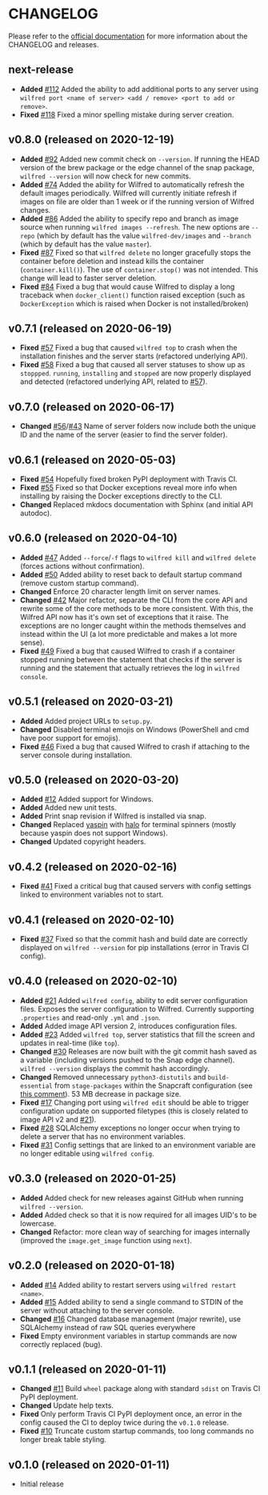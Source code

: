 # CHANGELOG

Please refer to the [official documentation](https://docs.wilfredproject.org/en/latest/development.html) for more information about the CHANGELOG and releases.

## next-release

- **Added** [#112](https://github.com/wilfred-dev/wilfred/issues/112) Added the ability to add additional ports to any server using `wilfred port <name of server> <add / remove> <port to add or remove>`.
- **Fixed** [#118](https://github.com/wilfred-dev/wilfred/issues/118) Fixed a minor spelling mistake during server creation.

## v0.8.0 (released on 2020-12-19)

- **Added** [#92](https://github.com/wilfred-dev/wilfred/issues/92) Added new commit check on `--version`. If running the HEAD version of the brew package or the edge channel of the snap package, `wilfred --version` will now check for new commits.
- **Added** [#74](https://github.com/wilfred-dev/wilfred/issues/74) Added the ability for Wilfred to automatically refresh the default images periodically. Wilfred will currently initiate refresh if images on file are older than 1 week or if the running version of Wilfred changes.
- **Added** [#86](https://github.com/wilfred-dev/wilfred/issues/86) Added the ability to specify repo and branch as image source when running `wilfred images --refresh`. The new options are `--repo` (which by default has the value `wilfred-dev/images` and `--branch` (which by default has the value `master`).
- **Fixed** [#87](https://github.com/wilfred-dev/wilfred/issues/87) Fixed so that `wilfred delete` no longer gracefully stops the container before deletion and instead kills the container (`container.kill()`). The use of `container.stop()` was not intended. This change will lead to faster server deletion.
- **Fixed** [#84](https://github.com/wilfred-dev/wilfred/issues/84) Fixed a bug that would cause Wilfred to display a long traceback when `docker_client()` function raised exception (such as `DockerException` which is raised when Docker is not installed/broken)

## v0.7.1 (released on 2020-06-19)

- **Fixed** [#57](https://github.com/wilfred-dev/wilfred/issues/57) Fixed a bug that caused `wilfred top` to crash when the installation finishes and the server starts (refactored underlying API).
- **Fixed** [#58](https://github.com/wilfred-dev/wilfred/issues/58) Fixed a bug that caused all server statuses to show up as `stoppped`. `running`, `installing` and `stopped` are now properly displayed and detected (refactored underlying API, related to [#57](<(https://github.com/wilfred-dev/wilfred/issues/57)>)).

## v0.7.0 (released on 2020-06-17)

- **Changed** [#56](https://github.com/wilfred-dev/wilfred/issues/56)/[#43](https://github.com/wilfred-dev/wilfred/issues/43) Name of server folders now include both the unique ID and the name of the server (easier to find the server folder).

## v0.6.1 (released on 2020-05-03)

- **Fixed** [#54](https://github.com/wilfred-dev/wilfred/issues/54) Hopefully fixed broken PyPI deployment with Travis CI.
- **Fixed** [#55](https://github.com/wilfred-dev/wilfred/issues/55) Fixed so that Docker exceptions reveal more info when installing by raising the Docker exceptions directly to the CLI.
- **Changed** Replaced mkdocs documentation with Sphinx (and initial API autodoc).

## v0.6.0 (released on 2020-04-10)

- **Added** [#47](https://github.com/wilfred-dev/wilfred/issues/47) Added `--force`/`-f` flags to `wilfred kill` and `wilfred delete` (forces actions without confirmation).
- **Added** [#50](https://github.com/wilfred-dev/wilfred/issues/50) Added ability to reset back to default startup command (remove custom startup command).
- **Changed** Enforce 20 character length limit on server names.
- **Changed** [#42](https://github.com/wilfred-dev/wilfred/issues/42) Major refactor, separate the CLI from the core API and rewrite some of the core methods to be more consistent. With this, the Wilfred API now has it's own set of exceptions that it raise. The exceptions are no longer caught within the methods themselves and instead within the UI (a lot more predictable and makes a lot more sense).
- **Fixed** [#49](https://github.com/wilfred-dev/wilfred/issues/49) Fixed a bug that caused Wilfred to crash if a container stopped running between the statement that checks if the server is running and the statement that actually retrieves the log in `wilfred console`.

## v0.5.1 (released on 2020-03-21)

- **Added** Added project URLs to `setup.py`.
- **Changed** Disabled terminal emojis on Windows (PowerShell and cmd have poor support for emojis).
- **Fixed** [#46](https://github.com/wilfred-dev/wilfred/issues/46) Fixed a bug that caused Wilfred to crash if attaching to the server console during installation.

## v0.5.0 (released on 2020-03-20)

- **Added** [#12](https://github.com/wilfred-dev/wilfred/issues/12) Added support for Windows.
- **Added** Added new unit tests.
- **Added** Print snap revision if Wilfred is installed via snap.
- **Changed** Replaced [yaspin](https://pypi.org/project/yaspin/) with [halo](https://pypi.org/project/halo/) for terminal spinners (mostly because yaspin does not support Windows).
- **Changed** Updated copyright headers.

## v0.4.2 (released on 2020-02-16)

- **Fixed** [#41](https://github.com/wilfred-dev/wilfred/issues/41) Fixed a critical bug that caused servers with config settings linked to environment variables not to start.

## v0.4.1 (released on 2020-02-10)

- **Fixed** [#37](https://github.com/wilfred-dev/wilfred/issues/37) Fixed so that the commit hash and build date are correctly displayed on `wilfred --version` for pip installations (error in Travis CI config).

## v0.4.0 (released on 2020-02-10)

- **Added** [#21](https://github.com/wilfred-dev/wilfred/issues/21) Added `wilfred config`, ability to edit server configuration files. Exposes the server configuration to Wilfred. Currently supporting `.properties` and read-only `.yml` and `.json`.
- **Added** Added image API version 2, introduces configuration files.
- **Added** [#23](https://github.com/wilfred-dev/wilfred/issues/23) Added `wilfred top`, server statistics that fill the screen and updates in real-time (like `top`).
- **Changed** [#30](https://github.com/wilfred-dev/wilfred/issues/30) Releases are now built with the git commit hash saved as a variable (including versions pushed to the Snap edge channel). `wilfred --version` displays the commit hash accordingly.
- **Changed** Removed unnecessary `python3-distutils` and `build-essential` from `stage-packages` within the Snapcraft configuration (see [this comment](https://github.com/wilfred-dev/wilfred/issues/30#issuecomment-581396779)). 53 MB decrease in package size.
- **Fixed** [#17](https://github.com/wilfred-dev/wilfred/issues/17) Changing port using `wilfred edit` should be able to trigger configuration update on supported filetypes (this is closely related to image API v2 and [#21](https://github.com/wilfred-dev/wilfred/issues/21)).
- **Fixed** [#28](https://github.com/wilfred-dev/wilfred/issues/28) SQLAlchemy exceptions no longer occur when trying to delete a server that has no environment variables.
- **Fixed** [#31](https://github.com/wilfred-dev/wilfred/issues/31) Config settings that are linked to an environment variable are no longer editable using `wilfred config`.

## v0.3.0 (released on 2020-01-25)

- **Added** Added check for new releases against GitHub when running `wilfred --version`.
- **Added** Added check so that it is now required for all images UID's to be lowercase.
- **Changed** Refactor: more clean way of searching for images internally (improved the `image.get_image` function using `next`).

## v0.2.0 (released on 2020-01-18)

- **Added** [#14](https://github.com/wilfred-dev/wilfred/issues/14) Added ability to restart servers using `wilfred restart <name>`.
- **Added** [#15](https://github.com/wilfred-dev/wilfred/issues/15) Added ability to send a single command to STDIN of the server without attaching to the server console.
- **Changed** [#16](https://github.com/wilfred-dev/wilfred/issues/16) Changed database management (major rewrite), use SQLAlchemy instead of raw SQL queries everywhere
- **Fixed** Empty environment variables in startup commands are now correctly replaced (bug).

## v0.1.1 (released on 2020-01-11)

- **Changed** [#11](https://github.com/wilfred-dev/wilfred/issues/11) Build `wheel` package along with standard `sdist` on Travis CI PyPI deployment.
- **Changed** Update help texts.
- **Fixed** Only perform Travis CI PyPI deployment once, an error in the config caused the CI to deploy twice during the `v0.1.0` release.
- **Fixed** [#10](https://github.com/wilfred-dev/wilfred/issues/10) Truncate custom startup commands, too long commands no longer break table styling.

## v0.1.0 (released on 2020-01-11)

- Initial release
